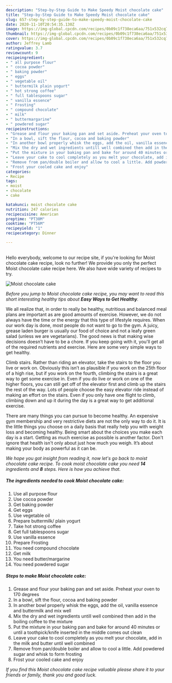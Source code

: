 ```yaml
---
description: "Step-by-Step Guide to Make Speedy Moist chocolate cake"
title: "Step-by-Step Guide to Make Speedy Moist chocolate cake"
slug: 657-step-by-step-guide-to-make-speedy-moist-chocolate-cake
date: 2020-11-10T20:54:35.130Z
image: https://img-global.cpcdn.com/recipes/0b09c1f738eca6aa/751x532cq70/moist-chocolate-cake-recipe-main-photo.jpg
thumbnail: https://img-global.cpcdn.com/recipes/0b09c1f738eca6aa/751x532cq70/moist-chocolate-cake-recipe-main-photo.jpg
cover: https://img-global.cpcdn.com/recipes/0b09c1f738eca6aa/751x532cq70/moist-chocolate-cake-recipe-main-photo.jpg
author: Jeffrey Lamb
ratingvalue: 3.7
reviewcount: 9
recipeingredient:
- " all purpose flour"
- " cocoa powder"
- " baking powder"
- " eggs"
- " vegetable oil"
- " buttermilk plain yogurt"
- " hot strong coffee"
- " full tablespoons sugar"
- " vanilla essence"
- " Frosting"
- " compound chocolate"
- " milk"
- " buttermargarine"
- " powdered sugar"
recipeinstructions:
- "Grease and flour your baking pan and set aside. Preheat your oven to 170 degrees"
- "In a bowl, sift the flour, cocoa and baking powder"
- "In another bowl properly whisk the eggs, add the oil, vanilla essence and buttermilk and mix well"
- "Mix the dry and wet ingredients untill well combined then add in the boiling coffee to the mixture"
- "Put the mixture in your baking pan and bake for around 40 minutes or until a toothpick/knife inserted in the middle comes out clean"
- "Leave your cake to cool completely as you melt your chocolate, add in the milk and butter until well combined"
- "Remove from pan/double boiler and allow to cool a little. Add powdered sugar and whisk to form frosting"
- "Frost your cooled cake and enjoy"
categories:
- Recipe
tags:
- moist
- chocolate
- cake

katakunci: moist chocolate cake 
nutrition: 247 calories
recipecuisine: American
preptime: "PT30M"
cooktime: "PT56M"
recipeyield: "1"
recipecategory: Dinner

---
```

<br>
Hello everybody, welcome to our recipe site, if you're looking for Moist chocolate cake recipe, look no further! We provide you only the perfect Moist chocolate cake recipe here. We also have wide variety of recipes to try.
<br>


![Moist chocolate cake](https://img-global.cpcdn.com/recipes/0b09c1f738eca6aa/751x532cq70/moist-chocolate-cake-recipe-main-photo.jpg)

<i>Before you jump to Moist chocolate cake recipe, you may want to read this short interesting healthy tips about <strong>Easy Ways to Get Healthy</strong>.</i>

We all realize that, in order to really be healthy, nutritious and balanced meal plans are important as are good amounts of exercise. However, we do not always have the time or the energy that this type of lifestyle requires. When our work day is done, most people do not want to go to the gym. A juicy, grease laden burger is usually our food of choice and not a leafy green salad (unless we are vegetarians). The good news is that making wise decisions doesn’t have to be a chore. If you keep going with it, you'll get all of the required nutrients and exercise. Here are some very simple ways to get healthy.

Climb stairs. Rather than riding an elevator, take the stairs to the floor you live or work on. Obviously this isn’t as plausible if you work on the 25th floor of a high rise, but if you work on the fourth, climbing the stairs is a great way to get some exercise in. Even if you do live or work on one of the higher floors, you can still get off of the elevator first and climb up the stairs the rest of the way. Lots of people choose the easy elevator ride instead of making an effort on the stairs. Even if you only have one flight to climb, climbing down and up it during the day is a great way to get additional exercise. 

There are many things you can pursue to become healthy. An expensive gym membership and very restrictive diets are not the only way to do it. It is the little things you choose on a daily basis that really help you with weight loss and becoming healthy. Being smart about the choices you make each day is a start. Getting as much exercise as possible is another factor. Don't ignore that health isn't only about just how much you weigh. It’s about making your body as powerful as it can be. 


<i>We hope you got insight from reading it, now let's go back to moist chocolate cake recipe. To cook moist chocolate cake you need <strong>14</strong> ingredients and <strong>8</strong> steps. Here is how you achieve that.
</i>

##### The ingredients needed to cook Moist chocolate cake:

1. Use  all purpose flour
1. Use  cocoa powder
1. Get  baking powder
1. Get  eggs
1. Use  vegetable oil
1. Prepare  buttermilk/ plain yogurt
1. Take  hot strong coffee
1. Get  full tablespoons sugar
1. Use  vanilla essence
1. Prepare  Frosting
1. You need  compound chocolate
1. Get  milk
1. You need  butter/margarine
1. You need  powdered sugar


##### Steps to make Moist chocolate cake:

1. Grease and flour your baking pan and set aside. Preheat your oven to 170 degrees
1. In a bowl, sift the flour, cocoa and baking powder
1. In another bowl properly whisk the eggs, add the oil, vanilla essence and buttermilk and mix well
1. Mix the dry and wet ingredients untill well combined then add in the boiling coffee to the mixture
1. Put the mixture in your baking pan and bake for around 40 minutes or until a toothpick/knife inserted in the middle comes out clean
1. Leave your cake to cool completely as you melt your chocolate, add in the milk and butter until well combined
1. Remove from pan/double boiler and allow to cool a little. Add powdered sugar and whisk to form frosting
1. Frost your cooled cake and enjoy


<i>If you find this Moist chocolate cake recipe valuable please share it to your friends or family, thank you and good luck.</i>
